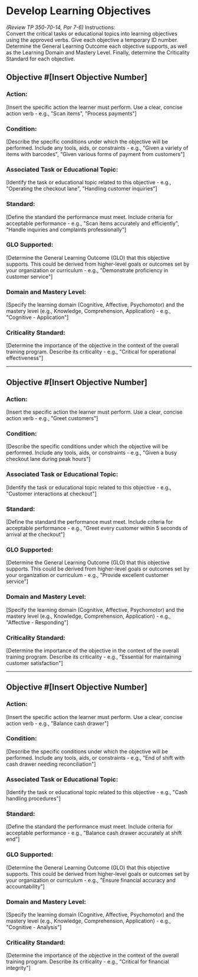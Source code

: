 # Develop Learning Objectives
*(Review TP 350-70-14, Par 7-6)*
Instructions:  
Convert the critical tasks or educational topics into learning objectives using the approved verbs. Give each objective a temporary ID number. Determine the General Learning Outcome each objective supports, as well as the Learning Domain and Mastery Level. Finally, determine the Criticality Standard for each objective.

## Objective #[Insert Objective Number]
### Action:
[Insert the specific action the learner must perform. Use a clear, concise action verb - e.g., "Scan items", "Process payments"]

### Condition:
[Describe the specific conditions under which the objective will be performed. Include any tools, aids, or constraints - e.g., "Given a variety of items with barcodes", "Given various forms of payment from customers"]

### Associated Task or Educational Topic:
[Identify the task or educational topic related to this objective - e.g., "Operating the checkout lane", "Handling customer inquiries"]

### Standard:
[Define the standard the performance must meet. Include criteria for acceptable performance - e.g., "Scan items accurately and efficiently", "Handle inquiries and complaints professionally"]

### GLO Supported:
[Determine the General Learning Outcome (GLO) that this objective supports. This could be derived from higher-level goals or outcomes set by your organization or curriculum - e.g., "Demonstrate proficiency in customer service"]

### Domain and Mastery Level:
[Specify the learning domain (Cognitive, Affective, Psychomotor) and the mastery level (e.g., Knowledge, Comprehension, Application) - e.g., "Cognitive - Application"]

### Criticality Standard:
[Determine the importance of the objective in the context of the overall training program. Describe its criticality - e.g., "Critical for operational effectiveness"]

---

## Objective #[Insert Objective Number]
### Action:
[Insert the specific action the learner must perform. Use a clear, concise action verb - e.g., "Greet customers"]

### Condition:
[Describe the specific conditions under which the objective will be performed. Include any tools, aids, or constraints - e.g., "Given a busy checkout lane during peak hours"]

### Associated Task or Educational Topic:
[Identify the task or educational topic related to this objective - e.g., "Customer interactions at checkout"]

### Standard:
[Define the standard the performance must meet. Include criteria for acceptable performance - e.g., "Greet every customer within 5 seconds of arrival at the checkout"]

### GLO Supported:
[Determine the General Learning Outcome (GLO) that this objective supports. This could be derived from higher-level goals or outcomes set by your organization or curriculum - e.g., "Provide excellent customer service"]

### Domain and Mastery Level:
[Specify the learning domain (Cognitive, Affective, Psychomotor) and the mastery level (e.g., Knowledge, Comprehension, Application) - e.g., "Affective - Responding"]

### Criticality Standard:
[Determine the importance of the objective in the context of the overall training program. Describe its criticality - e.g., "Essential for maintaining customer satisfaction"]

---

## Objective #[Insert Objective Number]
### Action:
[Insert the specific action the learner must perform. Use a clear, concise action verb - e.g., "Balance cash drawer"]

### Condition:
[Describe the specific conditions under which the objective will be performed. Include any tools, aids, or constraints - e.g., "End of shift with cash drawer needing reconciliation"]

### Associated Task or Educational Topic:
[Identify the task or educational topic related to this objective - e.g., "Cash handling procedures"]

### Standard:
[Define the standard the performance must meet. Include criteria for acceptable performance - e.g., "Balance cash drawer accurately at shift end"]

### GLO Supported:
[Determine the General Learning Outcome (GLO) that this objective supports. This could be derived from higher-level goals or outcomes set by your organization or curriculum - e.g., "Ensure financial accuracy and accountability"]

### Domain and Mastery Level:
[Specify the learning domain (Cognitive, Affective, Psychomotor) and the mastery level (e.g., Knowledge, Comprehension, Application) - e.g., "Cognitive - Analysis"]

### Criticality Standard:
[Determine the importance of the objective in the context of the overall training program. Describe its criticality - e.g., "Critical for financial integrity"]

